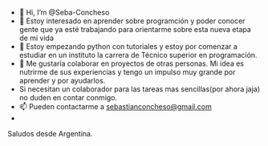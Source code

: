 - 👋 Hi, I’m @Seba-Concheso
- 👀 Estoy interesado en  aprender sobre  programción y poder conocer gente que ya esté trabajando para orientarme  sobre esta nueva etapa de mi vida         
- 🌱 Estoy empezando  python con tutoriales y estoy por comenzar a estudiar en un instituto  la carrera de Técnico superior en programación.
- 💞️ Me gustaría colaborar en proyectos de otras personas. Mi idea es nutrirme de sus experiencias y tengo un impulso muy grande por aprender y por ayudarlos.  
- Si necesitan un colaborador para las tareas mas sencillas(por ahora jaja) no  duden en  contar conmigo.
- 📫 Pueden contactarme a sebastianconcheso@gmail.com
- 
Saludos desde Argentina.
<!---
Seba-Concheso/Seba-Concheso is a ✨ special ✨ repository because its `README.md` (this file) appears on your GitHub profile.
You can click the Preview link to take a look at your changes.
--->
